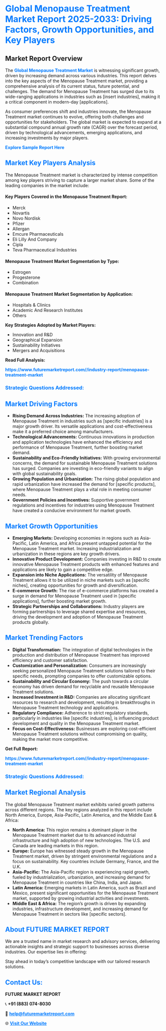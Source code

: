 <h1 style="color: #007BFF;">Global Menopause Treatment Market Report 2025-2033: Driving Factors, Growth Opportunities, and Key Players</h1>

<section id="overview">
<h2>Market Report Overview</h2>
<p>The <a href="https://www.futuremarketreport.com//industry-report/menopause-treatment-market" style="color: #007BFF; text-decoration: none;"><strong>Global Menopause Treatment Market</strong></a> is witnessing significant growth, driven by increasing demand across various industries. This report delves into the key aspects of the Menopause Treatment market, providing a comprehensive analysis of its current status, future potential, and challenges. The demand for Menopause Treatment has surged due to its wide-ranging applications in industries such as [insert industries], making it a critical component in modern-day [applications].</p>
<p>As consumer preferences shift and industries innovate, the Menopause Treatment market continues to evolve, offering both challenges and opportunities for stakeholders. The global market is expected to expand at a substantial compound annual growth rate (CAGR) over the forecast period, driven by technological advancements, emerging applications, and increasing investments by major players.</p>
</section>

<section id="overview">
<p><a href="https://www.futuremarketreport.com//request-sample/reportId=63646" style="color: #007BFF; text-decoration: none;"><strong>Explore Sample Report Here</strong></a></p>
</section>

<section id="key-players">
<h2 style="color: #007BFF;">Market Key Players Analysis</h2>
<p>The Menopause Treatment market is characterized by intense competition among key players striving to capture a larger market share. Some of the leading companies in the market include:</p>
<h4>Key Players Covered in the Menopause Treatment Report:</h4>
<ul><li>Merck</li><li>Novartis</li><li>Novo Nordisk</li><li>Pfizer</li><li>Allergan</li><li>Emcure Pharmaceuticals</li><li>Eli Lilly And Company</li><li>Cipla</li><li>Teva Pharmaceutical Industries</li></ul>
<h4>Menopause Treatment Market Segmentation by Type:</h4>
<ul><li>Estrogen</li><li>Progesterone</li><li>Combination</li></ul>

<h4>Menopause Treatment Market Segmentation by Application:</h4>
<ul><li>Hospitals &amp; Clinics</li><li>Academic And Research Institutes</li><li>Others</li></ul>
<p><strong>Key Strategies Adopted by Market Players:</strong></p>
<ul>
<li>Innovation and R&D</li>
<li>Geographical Expansion</li>
<li>Sustainability Initiatives</li>
<li>Mergers and Acquisitions</li>
</ul>
</section>

<section>
<p><strong>Read Full Analysis: </strong></p><a href="https://www.futuremarketreport.com//industry-report/menopause-treatment-market" style="color: #007BFF; text-decoration: none;"><strong>https://www.futuremarketreport.com//industry-report/menopause-treatment-market</strong></a>
<h3 style="color: #007BFF;">Strategic Questions Addressed:</h3>
</section>

<section id="driving-factors">
<h2 style="color: #007BFF;">Market Driving Factors</h2>
<ul>
<li><strong>Rising Demand Across Industries:</strong> The increasing adoption of Menopause Treatment in industries such as [specific industries] is a major growth driver. Its versatile applications and cost-effectiveness make it a preferred choice among manufacturers.</li>
<li><strong>Technological Advancements:</strong> Continuous innovations in production and application technologies have enhanced the efficiency and performance of Menopause Treatment, further boosting market demand.</li>
<li><strong>Sustainability and Eco-Friendly Initiatives:</strong> With growing environmental concerns, the demand for sustainable Menopause Treatment solutions has surged. Companies are investing in eco-friendly variants to align with global sustainability goals.</li>
<li><strong>Growing Population and Urbanization:</strong> The rising global population and rapid urbanization have increased the demand for [specific products], where Menopause Treatment plays a vital role in meeting consumer needs.</li>
<li><strong>Government Policies and Incentives:</strong> Supportive government regulations and incentives for industries using Menopause Treatment have created a conducive environment for market growth.</li>
</ul>
</section>

<section id="growth-opportunities">
<h2 style="color: #007BFF;">Market Growth Opportunities</h2>
<ul>
<li><strong>Emerging Markets:</strong> Developing economies in regions such as Asia-Pacific, Latin America, and Africa present untapped potential for the Menopause Treatment market. Increasing industrialization and urbanization in these regions are key growth drivers.</li>
<li><strong>Innovative Product Development:</strong> Companies investing in R&D to create innovative Menopause Treatment products with enhanced features and applications are likely to gain a competitive edge.</li>
<li><strong>Expansion into Niche Applications:</strong> The versatility of Menopause Treatment allows it to be utilized in niche markets such as [specific niches], creating opportunities for growth and diversification.</li>
<li><strong>E-commerce Growth:</strong> The rise of e-commerce platforms has created a surge in demand for Menopause Treatment used in [specific applications], further boosting market growth.</li>
<li><strong>Strategic Partnerships and Collaborations:</strong> Industry players are forming partnerships to leverage shared expertise and resources, driving the development and adoption of Menopause Treatment products globally.</li>
</ul>
</section>

<section id="trending-factors">
<h2 style="color: #007BFF;">Market Trending Factors</h2>
<ul>
<li><strong>Digital Transformation:</strong> The integration of digital technologies in the production and distribution of Menopause Treatment has improved efficiency and customer satisfaction.</li>
<li><strong>Customization and Personalization:</strong> Consumers are increasingly seeking personalized Menopause Treatment solutions tailored to their specific needs, prompting companies to offer customizable options.</li>
<li><strong>Sustainability and Circular Economy:</strong> The push towards a circular economy has driven demand for recyclable and reusable Menopause Treatment solutions.</li>
<li><strong>Increased Investment in R&D:</strong> Companies are allocating significant resources to research and development, resulting in breakthroughs in Menopause Treatment technology and applications.</li>
<li><strong>Regulatory Compliance:</strong> Adherence to strict regulatory standards, particularly in industries like [specific industries], is influencing product development and quality in the Menopause Treatment market.</li>
<li><strong>Focus on Cost-Effectiveness:</strong> Businesses are exploring cost-efficient Menopause Treatment solutions without compromising on quality, making the market more competitive.</li>
</ul>
</section>

<section>
<p><strong>Get Full Report: </strong></p><a href="https://www.futuremarketreport.com//industry-report/menopause-treatment-market" style="color: #007BFF; text-decoration: none;"><strong>https://www.futuremarketreport.com//industry-report/menopause-treatment-market</strong></a>
<h3 style="color: #007BFF;">Strategic Questions Addressed:</h3>
</section>


<section id="regional-analysis">
<h2 style="color: #007BFF;">Market Regional Analysis</h2>
<p>The global Menopause Treatment market exhibits varied growth patterns across different regions. The key regions analyzed in this report include North America, Europe, Asia-Pacific, Latin America, and the Middle East & Africa:</p>
<ul>
<li><strong>North America:</strong> This region remains a dominant player in the Menopause Treatment market due to its advanced industrial infrastructure and high adoption of new technologies. The U.S. and Canada are leading markets in this region.</li>
<li><strong>Europe:</strong> Europe has witnessed steady growth in the Menopause Treatment market, driven by stringent environmental regulations and a focus on sustainability. Key countries include Germany, France, and the U.K.</li>
<li><strong>Asia-Pacific:</strong> The Asia-Pacific region is experiencing rapid growth, fueled by industrialization, urbanization, and increasing demand for Menopause Treatment in countries like China, India, and Japan.</li>
<li><strong>Latin America:</strong> Emerging markets in Latin America, such as Brazil and Mexico, present significant opportunities for the Menopause Treatment market, supported by growing industrial activities and investments.</li>
<li><strong>Middle East & Africa:</strong> The region’s growth is driven by expanding industries, infrastructure development, and increasing demand for Menopause Treatment in sectors like [specific sectors].</li>
</ul>
</section>

<footer>
<h2 style="color: #007BFF;">About FUTURE MARKET REPORT</h2>
<p>We are a trusted name in market research and advisory services, delivering actionable insights and strategic support to businesses across diverse industries. Our expertise lies in offering:</p>

<p>Stay ahead in today’s competitive landscape with our tailored research solutions.</p>

<h2 style="color: #007BFF;">Contact Us:</h2>
<p><strong>FUTURE MARKET REPORT</strong></p>
<p>📞 <strong>+91 (883) 074-8030</strong></p>
<p>📧 <strong><a href="mailto:help@futuremarketreport.com" style="color: #007BFF;">help@futuremarketreport.com</a></strong></p>
<p>🌐 <strong><a href="https://www.futuremarketreport.com/" style="color: #007BFF;">Visit Our Website</a></strong></p>
</footer>